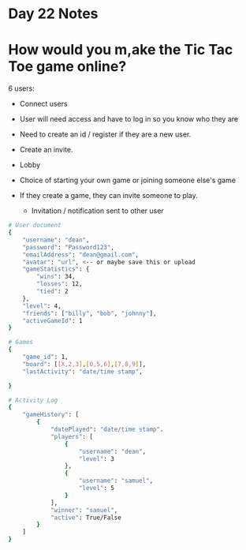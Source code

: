 # Day 22 Notes

# How would you m,ake the Tic Tac Toe game online?




6 users:
- Connect users
- User will need access and have to log in so you know who they are
- Need to create an id / register if they are a new user.
- Create an invite.

- Lobby
- Choice of starting your own game or joining someone else's game
- If they create a game, they can invite someone to play.
    - Invitation / notification sent to other user


```bash
# User document
{
    "username": "dean",
    "password": "Password123",
    "emailAddress": "dean@gmail.com",
    "avatar": "url", <-- or maybe save this or upload
    "gameStatistics": {
        "wins": 34,
        "losses": 12,
        "tied": 2
    },
    "level": 4,
    "friends": ["billy", "bob", "johnny"],
    "activeGameId": 1
}

# Games
{
    "game_id": 1,
    "board": [[X,2,3],[O,5,6],[7,8,9]],
    "lastActivity": "date/time stamp",

}

# Activity Log
{
    "gameHistory": [
        {
            "datePlayed": "date/time stamp".
            "players": [
                {
                    "username": "dean",
                    "level": 3
                },
                {
                    "username": "samuel",
                    "level": 5
                }
            ],
            "winner": "samuel",
            "active": True/False
        }
    ]
}
```
